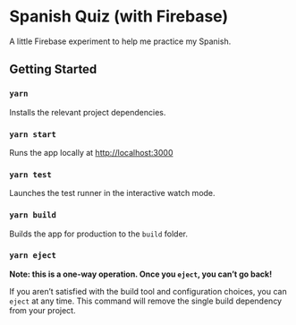 # Spanish Quiz (with Firebase)

A little Firebase experiment to help me practice my Spanish.

## Getting Started

### `yarn`

Installs the relevant project dependencies.

### `yarn start`

Runs the app locally at [http://localhost:3000](http://localhost:3000)

### `yarn test`

Launches the test runner in the interactive watch mode.

### `yarn build`

Builds the app for production to the `build` folder.

### `yarn eject`

**Note: this is a one-way operation. Once you `eject`, you can’t go back!**

If you aren’t satisfied with the build tool and configuration choices, you can `eject` at any time. This command will remove the single build dependency from your project.
